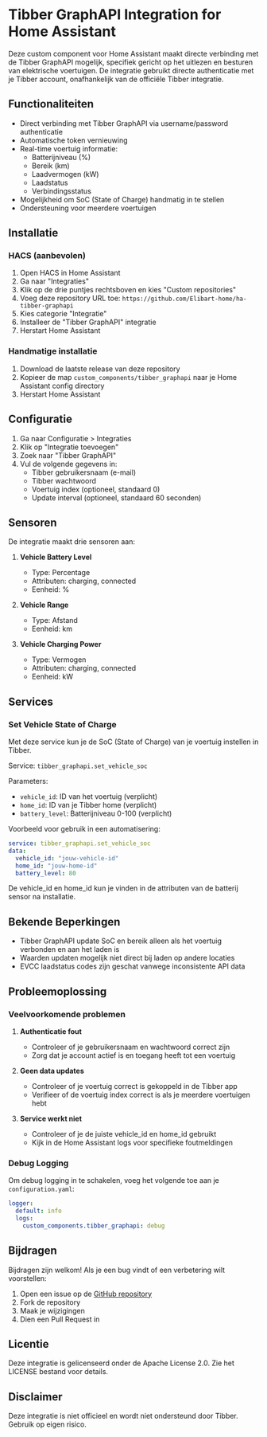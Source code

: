 # Tibber GraphAPI Integration for Home Assistant

Deze custom component voor Home Assistant maakt directe verbinding met de Tibber GraphAPI mogelijk, specifiek gericht op het uitlezen en besturen van elektrische voertuigen. De integratie gebruikt directe authenticatie met je Tibber account, onafhankelijk van de officiële Tibber integratie.

## Functionaliteiten

- Direct verbinding met Tibber GraphAPI via username/password authenticatie
- Automatische token vernieuwing
- Real-time voertuig informatie:
  - Batterijniveau (%)
  - Bereik (km)
  - Laadvermogen (kW)
  - Laadstatus
  - Verbindingsstatus
- Mogelijkheid om SoC (State of Charge) handmatig in te stellen
- Ondersteuning voor meerdere voertuigen

## Installatie

### HACS (aanbevolen)
1. Open HACS in Home Assistant
2. Ga naar "Integraties"
3. Klik op de drie puntjes rechtsboven en kies "Custom repositories"
4. Voeg deze repository URL toe: `https://github.com/Elibart-home/ha-tibber-graphapi`
5. Kies categorie "Integratie"
6. Installeer de "Tibber GraphAPI" integratie
7. Herstart Home Assistant

### Handmatige installatie
1. Download de laatste release van deze repository
2. Kopieer de map `custom_components/tibber_graphapi` naar je Home Assistant config directory
3. Herstart Home Assistant

## Configuratie

1. Ga naar Configuratie > Integraties
2. Klik op "Integratie toevoegen"
3. Zoek naar "Tibber GraphAPI"
4. Vul de volgende gegevens in:
   - Tibber gebruikersnaam (e-mail)
   - Tibber wachtwoord
   - Voertuig index (optioneel, standaard 0)
   - Update interval (optioneel, standaard 60 seconden)

## Sensoren

De integratie maakt drie sensoren aan:

1. **Vehicle Battery Level**
   - Type: Percentage
   - Attributen: charging, connected
   - Eenheid: %

2. **Vehicle Range**
   - Type: Afstand
   - Eenheid: km

3. **Vehicle Charging Power**
   - Type: Vermogen
   - Attributen: charging, connected
   - Eenheid: kW

## Services

### Set Vehicle State of Charge

Met deze service kun je de SoC (State of Charge) van je voertuig instellen in Tibber.

Service: `tibber_graphapi.set_vehicle_soc`

Parameters:
- `vehicle_id`: ID van het voertuig (verplicht)
- `home_id`: ID van je Tibber home (verplicht)
- `battery_level`: Batterijniveau 0-100 (verplicht)

Voorbeeld voor gebruik in een automatisering:
```yaml
service: tibber_graphapi.set_vehicle_soc
data:
  vehicle_id: "jouw-vehicle-id"
  home_id: "jouw-home-id"
  battery_level: 80
```

De vehicle_id en home_id kun je vinden in de attributen van de batterij sensor na installatie.

## Bekende Beperkingen

- Tibber GraphAPI update SoC en bereik alleen als het voertuig verbonden en aan het laden is
- Waarden updaten mogelijk niet direct bij laden op andere locaties
- EVCC laadstatus codes zijn geschat vanwege inconsistente API data

## Probleemoplossing

### Veelvoorkomende problemen

1. **Authenticatie fout**
   - Controleer of je gebruikersnaam en wachtwoord correct zijn
   - Zorg dat je account actief is en toegang heeft tot een voertuig

2. **Geen data updates**
   - Controleer of je voertuig correct is gekoppeld in de Tibber app
   - Verifieer of de voertuig index correct is als je meerdere voertuigen hebt

3. **Service werkt niet**
   - Controleer of je de juiste vehicle_id en home_id gebruikt
   - Kijk in de Home Assistant logs voor specifieke foutmeldingen

### Debug Logging

Om debug logging in te schakelen, voeg het volgende toe aan je `configuration.yaml`:

```yaml
logger:
  default: info
  logs:
    custom_components.tibber_graphapi: debug
```

## Bijdragen

Bijdragen zijn welkom! Als je een bug vindt of een verbetering wilt voorstellen:

1. Open een issue op de [GitHub repository](https://github.com/Elibart-home/ha-tibber-graphapi/issues)
2. Fork de repository
3. Maak je wijzigingen
4. Dien een Pull Request in

## Licentie

Deze integratie is gelicenseerd onder de Apache License 2.0. Zie het LICENSE bestand voor details.

## Disclaimer

Deze integratie is niet officieel en wordt niet ondersteund door Tibber. Gebruik op eigen risico. 